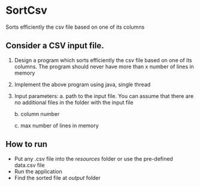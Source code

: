 # SortCsv
Sorts efficiently the csv file based on one of its columns

## Consider a CSV input file.

1. Design a program which sorts efficiently the csv file based on one of its columns. The program should never have more than x number of lines in memory

2. Implement the above program using java, single thread

3. Input parameters:
	a. path to the input file. You can assume that there are no additional files in the folder with the input file

	b. column number

	c. max number of lines in memory

## How to run
* Put any .csv file into the *resources* folder or use the pre-defined data.csv file
* Run the application
* Find the sorted file at *output* folder
